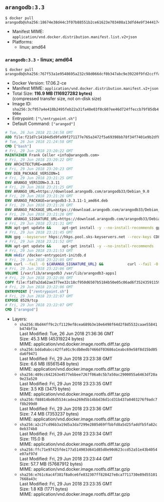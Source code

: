 ## `arangodb:3.3`

```console
$ docker pull arangodb@sha256:18674e38d44c3f07b88551b2ce61623e703408a13dfd4e9f3444174aab41bd99
```

-	Manifest MIME: `application/vnd.docker.distribution.manifest.list.v2+json`
-	Platforms:
	-	linux; amd64

### `arangodb:3.3` - linux; amd64

```console
$ docker pull arangodb@sha256:767f53a1e9548695a232c98d066dcf0b347abc9e39220f9fd2ccffac6348c0ab
```

-	Docker Version: 17.06.2-ce
-	Manifest MIME: `application/vnd.docker.distribution.manifest.v2+json`
-	Total Size: **116.9 MB (116927282 bytes)**  
	(compressed transfer size, not on-disk size)
-	Image ID: `sha256:3cf957a4e418b2495feb22a31fa40e03f0c607ee46d724ffeccb79f85db4906e`
-	Entrypoint: `["\/entrypoint.sh"]`
-	Default Command: `["arangod"]`

```dockerfile
# Tue, 26 Jun 2018 21:24:58 GMT
ADD file:f21d7c14104d5d9fa99f271177e765a3472f5a69398bb78f34f7401e9b2df837 in / 
# Tue, 26 Jun 2018 21:24:58 GMT
CMD ["bash"]
# Fri, 29 Jun 2018 23:20:22 GMT
MAINTAINER Frank Celler <info@arangodb.com>
# Fri, 29 Jun 2018 23:20:22 GMT
ENV ARCHITECTURE=amd64
# Fri, 29 Jun 2018 23:20:23 GMT
ENV DEB_PACKAGE_VERSION=1
# Fri, 29 Jun 2018 23:21:25 GMT
ENV ARANGO_VERSION=3.3.11
# Fri, 29 Jun 2018 23:21:25 GMT
ENV ARANGO_URL=https://download.arangodb.com/arangodb33/Debian_9.0
# Fri, 29 Jun 2018 23:21:26 GMT
ENV ARANGO_PACKAGE=arangodb3-3.3.11-1_amd64.deb
# Fri, 29 Jun 2018 23:21:26 GMT
ENV ARANGO_PACKAGE_URL=https://download.arangodb.com/arangodb33/Debian_9.0/amd64/arangodb3-3.3.11-1_amd64.deb
# Fri, 29 Jun 2018 23:21:26 GMT
ENV ARANGO_SIGNATURE_URL=https://download.arangodb.com/arangodb33/Debian_9.0/amd64/arangodb3-3.3.11-1_amd64.deb.asc
# Fri, 29 Jun 2018 23:21:31 GMT
RUN apt-get update &&     apt-get install -y --no-install-recommends gpg dirmngr     &&     rm -rf /var/lib/apt/lists/*
# Fri, 29 Jun 2018 23:21:45 GMT
RUN gpg --keyserver hkps://hkps.pool.sks-keyservers.net --recv-keys CD8CB0F1E0AD5B52E93F41E7EA93F5E56E751E9B
# Fri, 29 Jun 2018 23:21:52 GMT
RUN apt-get update &&     apt-get install -y --no-install-recommends         libjemalloc1         ca-certificates         pwgen         curl     &&     rm -rf /var/lib/apt/lists/*
# Fri, 29 Jun 2018 23:21:53 GMT
RUN mkdir /docker-entrypoint-initdb.d
# Fri, 29 Jun 2018 23:22:05 GMT
RUN curl --fail -O ${ARANGO_SIGNATURE_URL} &&           curl --fail -O ${ARANGO_PACKAGE_URL} &&             gpg --verify ${ARANGO_PACKAGE}.asc &&     (echo arangodb3 arangodb3/password password test | debconf-set-selections) &&     (echo arangodb3 arangodb3/password_again password test | debconf-set-selections) &&     DEBIAN_FRONTEND="noninteractive" dpkg -i ${ARANGO_PACKAGE} &&     rm -rf /var/lib/arangodb3/* &&     sed -ri         -e 's!127\.0\.0\.1!0.0.0.0!g'         -e 's!^(file\s*=).*!\1 -!'         -e 's!^\s*uid\s*=.*!!'         /etc/arangodb3/arangod.conf     && chgrp 0 /var/lib/arangodb3 /var/lib/arangodb3-apps     && chmod 775 /var/lib/arangodb3 /var/lib/arangodb3-apps     &&     rm -f ${ARANGO_PACKAGE}*
# Fri, 29 Jun 2018 23:22:06 GMT
VOLUME [/var/lib/arangodb3 /var/lib/arangodb3-apps]
# Fri, 29 Jun 2018 23:22:06 GMT
COPY file:f1d7a2da62ae377ee32c18cf950d6507b5184b50e05c06ad6f35243591159860 in /entrypoint.sh 
# Fri, 29 Jun 2018 23:22:06 GMT
ENTRYPOINT ["/entrypoint.sh"]
# Fri, 29 Jun 2018 23:22:07 GMT
EXPOSE 8529/tcp
# Fri, 29 Jun 2018 23:22:07 GMT
CMD ["arangod"]
```

-	Layers:
	-	`sha256:0bd44ff9c2cf1129ef8cea689b3e10e6498f64d2f8d5532caae55841b474bf3a`  
		Last Modified: Tue, 26 Jun 2018 21:36:36 GMT  
		Size: 45.3 MB (45319224 bytes)  
		MIME: application/vnd.docker.image.rootfs.diff.tar.gzip
	-	`sha256:bdda0abcc42ffa91c9cdb0edb7466df03686a1eabc69e58f8d15bd05da6f9471`  
		Last Modified: Fri, 29 Jun 2018 23:23:38 GMT  
		Size: 6.6 MB (6561548 bytes)  
		MIME: application/vnd.docker.image.rootfs.diff.tar.gzip
	-	`sha256:489cc642263e4577ebbee7267f06a8c5b7a50ac2900055a6463df20a9e23a520`  
		Last Modified: Fri, 29 Jun 2018 23:23:35 GMT  
		Size: 3.5 KB (3475 bytes)  
		MIME: application/vnd.docker.image.rootfs.diff.tar.gzip
	-	`sha256:f88814bd6d5534cadea269d5b14bbd36d1cd31b437a0403276f9adc7f8b299d0`  
		Last Modified: Fri, 29 Jun 2018 23:23:36 GMT  
		Size: 7.4 MB (7353237 bytes)  
		MIME: application/vnd.docker.image.rootfs.diff.tar.gzip
	-	`sha256:a2c2fcd96b3a19d5a3da7299e2805d69ffbbfd8a5d25faddfb5fa82c0eb374b8`  
		Last Modified: Fri, 29 Jun 2018 23:23:34 GMT  
		Size: 115.0 B  
		MIME: application/vnd.docker.image.rootfs.diff.tar.gzip
	-	`sha256:ffc71e97425fde177a514903d641d85d8e90d623ccd52a51e43b4054e07af97d`  
		Last Modified: Fri, 29 Jun 2018 23:23:44 GMT  
		Size: 57.7 MB (57687912 bytes)  
		MIME: application/vnd.docker.image.rootfs.diff.tar.gzip
	-	`sha256:e761c6ac4f381f8a0ce6fe832307ff828427e8ca7711730e89d551017668a43c`  
		Last Modified: Fri, 29 Jun 2018 23:23:35 GMT  
		Size: 1.8 KB (1771 bytes)  
		MIME: application/vnd.docker.image.rootfs.diff.tar.gzip
